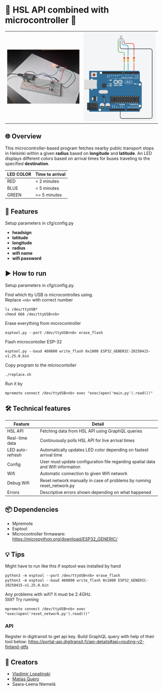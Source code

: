 # 📡 HSL API combined with microcontroller 🚌

<table>
<tr>
<td><img src="imgs/image.jpeg" width="400" alt="Image 1"></td>
<td><img src="imgs/img2.png" width="400" alt="Image 2"></td>
</tr>
</table>


## 🌐 Overview

This microcontroller-based program fetches nearby public transport stops in Helsinki within a given **radius** based on **longitude** and **latitude**. An LED displays different colors based on arrival times for buses traveling to the specified **destination**.


| LED COLOR | Time to arrival |
|---|---|
| RED | < 2 minutes |
| BLUE | < 5 minutes |
| GREEN | >= 5 minutes |

## 🌟 Features

Setup parameters in cfg/config.py

 - **headsign**
 - **latitude**
 - **longitude**
 - **radius**
 - **wifi name**
 - **wifi password**

## ▶️ How to run

Setup parameters in cfg/config.py.

Find which tty USB is microcontrolles using. \
Replace `<nb>` with correct number
``` shell
ls /dev/ttyUSB*
chmod 666 /dev/ttyUSB<nb>
```

Erase everything from microcontroller
``` shell
esptool.py --port /dev/ttyUSB<nb> erase_flash
```

Flash microcontoller ESP-32
``` shell
esptool.py --baud 460800 write_flash 0x1000 ESP32_GENERIC-20250415-v1.25.0.bin
```

Copy program to the microcontoller
``` shell
./replace.sh
```

Run it by
``` shell
mpremote connect /dev/ttyUSB<nb> exec "exec(open('main.py').read())"
```

## 🛠️ Technical features

| Feature           | Detail                                                                                      |
|---------------------|--------------------------------------------------------------------------------------------------|
| HSL API          | Fetching data from HSL API using GraphQL queries  |
| Real-time data | Continuously polls HSL API for live arrival times  |
| LED auto-refresh  | Automatically updates LED color depending on fastest arrival time   |
| Config           | User must update configuration file regarding spatial data and Wifi information |
| Wifi   | Automatic connection to given Wifi network   |
| Debug Wifi | Reset network manually in case of problems by running reset_network.py|
| Errors      |   Descriptive errors shown depending on what happened  |

## 📦 Dependencies

- Mpremote
- Esptool
- Microcontroller firmaware: https://micropython.org/download/ESP32_GENERIC/

## 💡 Tips

Might have to run like this if esptool was installed by hand
``` shell
python3 -m esptool --port /dev/ttyUSB<nb> erase_flash
python3 -m esptool --baud 460800 write_flash 0x1000 ESP32_GENERIC-20250415-v1.25.0.bin
```

Any problems with wifi? It must be 2.4GHz. \
Still? Try running
``` shell
mpremote connect /dev/ttyUSB<nb> exec "exec(open('reset_network.py').read())"
```

### API
Register in digitransit to get api key. Build GraphQL query with help of their tool below:
https://portal-api.digitransit.fi/api-details#api=routing-v2-finland-gtfs

## 👥 Creators

- [Vladimir Lopatinski](https://github.com/vallucodes)
- [Matias Quero](https://github.com/kerito-cl)
- Saara-Leena Niemelä

